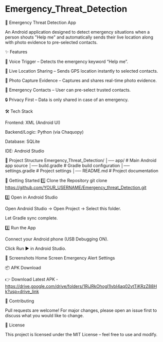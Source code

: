 # Emergency_Threat_Detection
📱 Emergency Threat Detection App

An Android application designed to detect emergency situations when a person shouts "Help me" and automatically sends their live location along with photo evidence to pre-selected contacts.

✨ Features

🎤 Voice Trigger – Detects the emergency keyword “Help me”.

📍 Live Location Sharing – Sends GPS location instantly to selected contacts.

📸 Photo Capture Evidence – Captures and shares real-time photo evidence.

👥 Emergency Contacts – User can pre-select trusted contacts.

🔒 Privacy First – Data is only shared in case of an emergency.

🛠 Tech Stack

Frontend: XML (Android UI)

Backend/Logic: Python (via Chaquopy)

Database: SQLite

IDE: Android Studio

📂 Project Structure
Emergency_Threat_Detection/
│── app/                 # Main Android app source
│── build.gradle         # Gradle build configuration
│── settings.gradle      # Project settings
│── README.md            # Project documentation

🚀 Getting Started
1️⃣ Clone the Repository
git clone https://github.com/YOUR_USERNAME/Emergency_threat_Detection.git

2️⃣ Open in Android Studio

Open Android Studio → Open Project → Select this folder.

Let Gradle sync complete.

3️⃣ Run the App

Connect your Android phone (USB Debugging ON).

Click Run ▶ in Android Studio.

📸 Screenshots
Home Screen	Emergency Alert	Settings

	
	
📦 APK Download

👉 Download Latest APK - https://drive.google.com/drive/folders/1RjJRkOhogl1lvbI4aq02vtTiKRzZ88Hk?usp=drive_link

🤝 Contributing

Pull requests are welcome! For major changes, please open an issue first to discuss what you would like to change.

📜 License

This project is licensed under the MIT License – feel free to use and modify.
